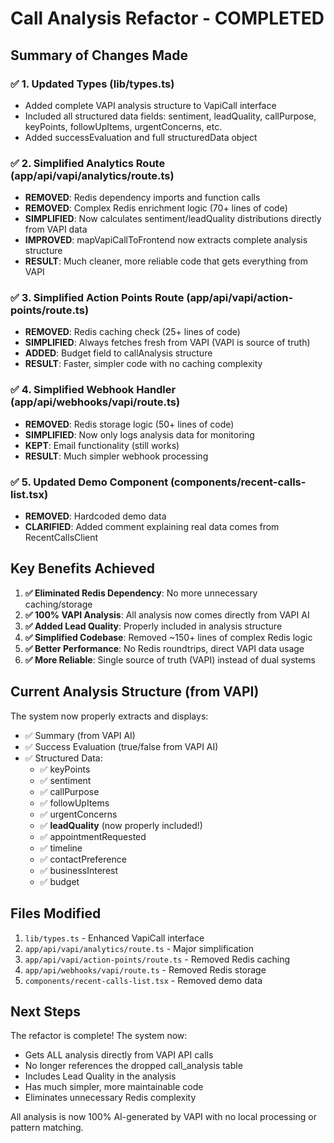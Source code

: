 # Call Analysis Refactor - COMPLETED

## Summary of Changes Made

### ✅ 1. Updated Types (lib/types.ts)
- Added complete VAPI analysis structure to VapiCall interface
- Included all structured data fields: sentiment, leadQuality, callPurpose, keyPoints, followUpItems, urgentConcerns, etc.
- Added successEvaluation and full structuredData object

### ✅ 2. Simplified Analytics Route (app/api/vapi/analytics/route.ts)
- **REMOVED**: Redis dependency imports and function calls
- **REMOVED**: Complex Redis enrichment logic (70+ lines of code)
- **SIMPLIFIED**: Now calculates sentiment/leadQuality distributions directly from VAPI data
- **IMPROVED**: mapVapiCallToFrontend now extracts complete analysis structure
- **RESULT**: Much cleaner, more reliable code that gets everything from VAPI

### ✅ 3. Simplified Action Points Route (app/api/vapi/action-points/route.ts)
- **REMOVED**: Redis caching check (25+ lines of code)
- **SIMPLIFIED**: Always fetches fresh from VAPI (VAPI is source of truth)
- **ADDED**: Budget field to callAnalysis structure
- **RESULT**: Faster, simpler code with no caching complexity

### ✅ 4. Simplified Webhook Handler (app/api/webhooks/vapi/route.ts)
- **REMOVED**: Redis storage logic (50+ lines of code)
- **SIMPLIFIED**: Now only logs analysis data for monitoring
- **KEPT**: Email functionality (still works)
- **RESULT**: Much simpler webhook processing

### ✅ 5. Updated Demo Component (components/recent-calls-list.tsx)
- **REMOVED**: Hardcoded demo data
- **CLARIFIED**: Added comment explaining real data comes from RecentCallsClient

## Key Benefits Achieved

1. **✅ Eliminated Redis Dependency**: No more unnecessary caching/storage
2. **✅ 100% VAPI Analysis**: All analysis now comes directly from VAPI AI
3. **✅ Added Lead Quality**: Properly included in analysis structure
4. **✅ Simplified Codebase**: Removed ~150+ lines of complex Redis logic
5. **✅ Better Performance**: No Redis roundtrips, direct VAPI data usage
6. **✅ More Reliable**: Single source of truth (VAPI) instead of dual systems

## Current Analysis Structure (from VAPI)

The system now properly extracts and displays:
- ✅ Summary (from VAPI AI)
- ✅ Success Evaluation (true/false from VAPI AI)
- ✅ Structured Data:
  - ✅ keyPoints
  - ✅ sentiment
  - ✅ callPurpose
  - ✅ followUpItems
  - ✅ urgentConcerns
  - ✅ **leadQuality** (now properly included!)
  - ✅ appointmentRequested
  - ✅ timeline
  - ✅ contactPreference
  - ✅ businessInterest
  - ✅ budget

## Files Modified

1. `lib/types.ts` - Enhanced VapiCall interface
2. `app/api/vapi/analytics/route.ts` - Major simplification
3. `app/api/vapi/action-points/route.ts` - Removed Redis caching
4. `app/api/webhooks/vapi/route.ts` - Removed Redis storage
5. `components/recent-calls-list.tsx` - Removed demo data

## Next Steps

The refactor is complete! The system now:
- Gets ALL analysis directly from VAPI API calls
- No longer references the dropped call_analysis table
- Includes Lead Quality in the analysis
- Has much simpler, more maintainable code
- Eliminates unnecessary Redis complexity

All analysis is now 100% AI-generated by VAPI with no local processing or pattern matching.